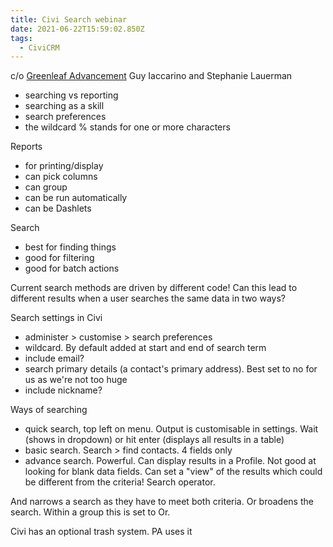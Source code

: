 ```yaml
---
title: Civi Search webinar
date: 2021-06-22T15:59:02.850Z
tags:
  - CiviCRM
---
```

c/o [Greenleaf Advancement](https://greenleafadvancement.com/training/)
Guy Iaccarino and Stephanie Lauerman

- searching vs reporting
- searching as a skill
- search preferences
- the wildcard % stands for one or more characters

Reports
- for printing/display
- can pick columns
- can group
- can be run automatically
- can be Dashlets

Search
- best for finding things
- good for filtering
- good for batch actions

Current search methods are driven by different code! Can this lead to different results when a user searches the same data in two ways?

Search settings in Civi
- administer > customise > search preferences
- wildcard. By default added at start and end of search term
- include email?
- search primary details (a contact's primary address). Best set to no for us as we're not too huge
- include nickname?

Ways of searching
- quick search, top left on menu. Output is customisable in settings. Wait (shows in dropdown) or hit enter (displays all results in a table)
- basic search. Search > find contacts. 4 fields only
- advance search. Powerful. Can display results in a Profile. Not good at looking for blank data fields. Can set a "view" of the results which could be different from the criteria! Search operator.

And narrows a search as they have to meet both criteria. Or broadens the search. Within a group this is set to Or.

Civi has an optional trash system. PA uses it
